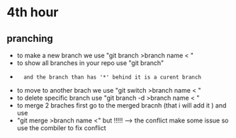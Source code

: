 # 4th hour
 ## pranching

 * to make a new branch we use "git branch >branch name < "
 * to show all branches in your repo use "git branch"
 *       and the branch than has '*' behind it is a curent branch 
 
 * to move to another brach we use "git switch >branch name < "
 * to delete specific branch use "git branch -d >branch name < "
 * to merge 2 braches first go to the merged bracnh (that i will add it ) and use 
 *   "git merge >branch name <" but !!!!!  -->  the conflict make some issue so use the       combiler to fix conflict

 
